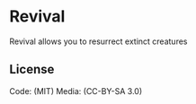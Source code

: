 Revival
=======
Revival allows you to resurrect extinct creatures

License
-------
Code: (MIT)
Media: (CC-BY-SA 3.0)
